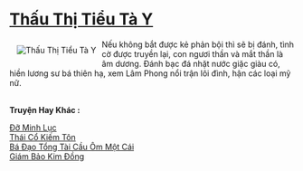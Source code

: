 <a href="https://truyenwiki.net/thau-thi-tieu-ta-y.36580/" title="Thấu Thị Tiểu Tà Y"><h1>Thấu Thị Tiểu Tà Y</h1></a><div style="display:table"><img align="right" style="float: left; padding: 10px;" src="https://truyenwiki.net/a/img/str/src/36580.jpg" alt="Thấu Thị Tiểu Tà Y">Nếu không bắt được kẻ phản bội thì sẽ bị đánh, tình cờ được truyền lại, con ngươi thần và mắt thần là âm dương. Đánh bạc đá nhặt nước giặc giàu có, hiền lương sư bá thiên hạ, xem Lâm Phong nổi trận lôi đình, hận các loại mỹ nữ.</div><p><br><b>Truyện Hay Khác :</b></p><a href="https://truyenwiki.net/do-minh-luc.36576/" alt="Đỡ Minh Lục">Đỡ Minh Lục</a><br/><a href="https://sangtacviet.wordpress.com/2020/10/22/thai-co-kiem-ton/" alt="Thái Cổ Kiếm Tôn">Thái Cổ Kiếm Tôn</a><br/><a href="https://github.com/nownovels/topcv/tree/master/truyenhay/36558" alt="Bá Đạo Tổng Tài Cầu Ôm Một Cái">Bá Đạo Tổng Tài Cầu Ôm Một Cái</a><br/><a href="https://github.com/nownovels/topcv/tree/master/truyenhay/36505" alt="Giám Bảo Kim Đồng">Giám Bảo Kim Đồng</a><br/>